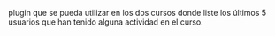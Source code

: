 plugin que se pueda utilizar en los dos cursos donde liste los últimos 5
usuarios que han tenido alguna actividad en el curso.
